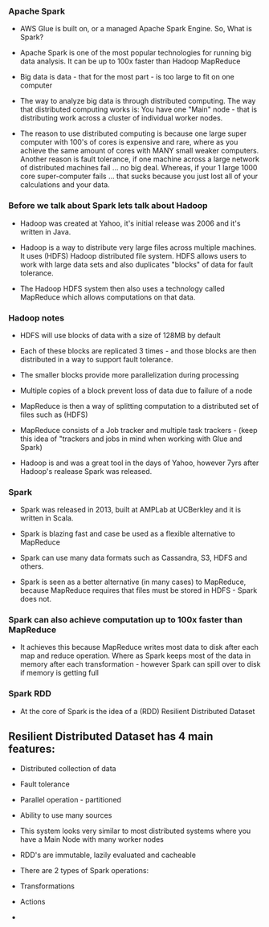 ### Apache Spark

- AWS Glue is built on, or a managed Apache Spark Engine. So, What is Spark?

- Apache Spark is one of the most popular technologies for running big data analysis. It can be up to 100x faster than Hadoop MapReduce

- Big data is data - that for the most part - is too large to fit on one computer

- The way to analyze big data is through distributed computing. The way that distributed computing works is: You have one "Main" node - that is distributing work across a cluster of individual worker nodes.

- The reason to use distributed computing is because one large super computer with 100's of cores is expensive and rare, where as you achieve the same amount of cores with MANY small weaker computers. Another reason is fault tolerance, if one machine across a large network of distributed machines fail ... no big deal. Whereas, if your 1 large 1000 core super-computer fails ... that sucks because you just lost all of your calculations and your data.

### Before we talk about Spark lets talk about Hadoop

- Hadoop was created at Yahoo, it's initial release was 2006 and it's written in Java.

- Hadoop is a way to distribute very large files across multiple machines. It uses (HDFS) Hadoop distributed file system. HDFS allows users to work with large data sets and also duplicates "blocks" of data for fault tolerance.

- The Hadoop HDFS system then also uses a technology called MapReduce which allows computations on that data.

### Hadoop notes

- HDFS will use blocks of data with a size of 128MB by default

- Each of these blocks are replicated 3 times - and those blocks are then distributed in a way to support fault tolerance.

- The smaller blocks provide more parallelization during processing

- Multiple copies of a block prevent loss of data due to failure of a node

- MapReduce is then a way of splitting computation to a distributed set of files such as (HDFS)

- MapReduce consists of a Job tracker and multiple task trackers - (keep this idea of "trackers and jobs in mind when working with Glue and Spark)

- Hadoop is and was a great tool in the days of Yahoo, however 7yrs after Hadoop's realease Spark was released.

### Spark

- Spark was released in 2013, built at AMPLab at UCBerkley and it is written in Scala.

- Spark is blazing fast and case be used as a flexible alternative to MapReduce

- Spark can use many data formats such as Cassandra, S3, HDFS and others.

- Spark is seen as a better alternative (in many cases) to MapReduce, because MapReduce requires that files must be stored in HDFS - Spark does not.

### Spark can also achieve computation up to 100x faster than MapReduce

- It achieves this because MapReduce writes most data to disk after each map and reduce operation. Where as Spark keeps most of the data in memory after each transformation - however Spark can spill over to disk if memory is getting full

### Spark RDD

- At the core of Spark is the idea of a (RDD) Resilient Distributed Dataset

## Resilient Distributed Dataset has 4 main features:

- Distributed collection of data
- Fault tolerance
- Parallel operation - partitioned
- Ability to use many sources

- This system looks very similar to most distributed systems where you have a Main Node with many worker nodes

- RDD's are immutable, lazily evaluated and cacheable

- There are 2 types of Spark operations: 
- Transformations
- Actions

-
